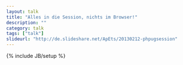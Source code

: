 ```yaml
---
layout: talk
title: "Alles in die Session, nichts im Browser!"
description: ""
category: talk
tags: ["talk"]
slideurl: "http://de.slideshare.net/ApEts/20130212-phpugsession"
---
```

{% include JB/setup %}
